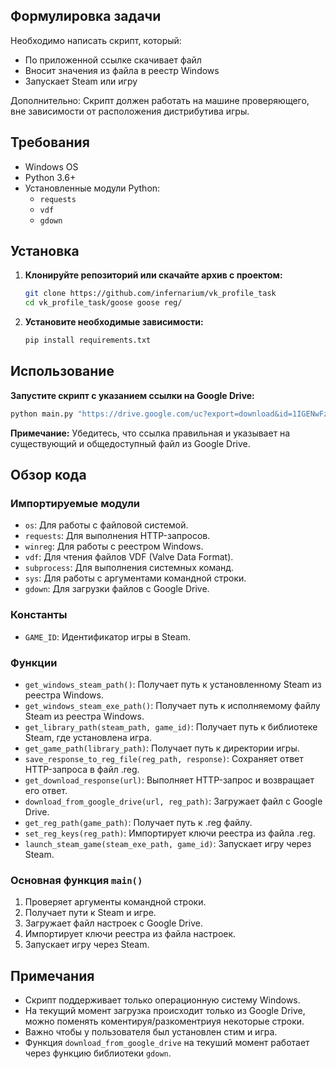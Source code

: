 ## Формулировка задачи

Необходимо написать скрипт, который:

- По приложенной ссылке скачивает файл
- Вносит значения из файла в реестр Windows
- Запускает Steam или игру

Дополнительно: Скрипт должен работать на машине проверяющего, вне зависимости от расположения дистрибутива игры.

## Требования

- Windows OS
- Python 3.6+
- Установленные модули Python:
  - `requests`
  - `vdf`
  - `gdown`

## Установка

1. **Клонируйте репозиторий или скачайте архив с проектом:**

   ```bash
   git clone https://github.com/infernarium/vk_profile_task
   cd vk_profile_task/goose goose reg/
   ```

2. **Установите необходимые зависимости:**

   ```bash
   pip install requirements.txt
   ```

## Использование

**Запустите скрипт с указанием ссылки на Google Drive:**

```bash
python main.py "https://drive.google.com/uc?export=download&id=1IGENwFzLm8bBEboISadYSNEdxbnjz1fH"
```

**Примечание:** Убедитесь, что ссылка правильная и указывает на существующий и общедоступный файл из Google Drive.

## Обзор кода

### Импортируемые модули

- `os`: Для работы с файловой системой.
- `requests`: Для выполнения HTTP-запросов.
- `winreg`: Для работы с реестром Windows.
- `vdf`: Для чтения файлов VDF (Valve Data Format).
- `subprocess`: Для выполнения системных команд.
- `sys`: Для работы с аргументами командной строки.
- `gdown`: Для загрузки файлов с Google Drive.

### Константы

- `GAME_ID`: Идентификатор игры в Steam.

### Функции

- `get_windows_steam_path()`: Получает путь к установленному Steam из реестра Windows.
- `get_windows_steam_exe_path()`: Получает путь к исполняемому файлу Steam из реестра Windows.
- `get_library_path(steam_path, game_id)`: Получает путь к библиотеке Steam, где установлена игра.
- `get_game_path(library_path)`: Получает путь к директории игры.
- `save_response_to_reg_file(reg_path, response)`: Сохраняет ответ HTTP-запроса в файл .reg.
- `get_download_response(url)`: Выполняет HTTP-запрос и возвращает его ответ.
- `download_from_google_drive(url, reg_path)`: Загружает файл с Google Drive.
- `get_reg_path(game_path)`: Получает путь к .reg файлу.
- `set_reg_keys(reg_path)`: Импортирует ключи реестра из файла .reg.
- `launch_steam_game(steam_exe_path, game_id)`: Запускает игру через Steam.

### Основная функция `main()`

1. Проверяет аргументы командной строки.
2. Получает пути к Steam и игре.
3. Загружает файл настроек с Google Drive.
4. Импортирует ключи реестра из файла настроек.
5. Запускает игру через Steam.

## Примечания

- Скрипт поддерживает только операционную систему Windows.
- На текущий момент загрузка происходит только из Google Drive, можно поменять коментируя/разкоментриуя некоторые строки.
- Важно чтобы у пользователя был установлен стим и игра.
- Функция `download_from_google_drive` на текуший момент работает через функцию библиотеки `gdown`.
